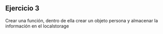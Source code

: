 ## Ejercicio 3

Crear una función, dentro de ella crear un objeto persona y almacenar la información en el localstorage
